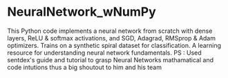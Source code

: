 # NeuralNetwork_wNumPy
This Python code implements a neural network from scratch with dense layers, ReLU &amp; softmax activations, and SGD, Adagrad, RMSprop &amp; Adam optimizers. Trains on a synthetic spiral dataset for classification. A learning resource for understanding neural network fundamentals.
PS : Used sentdex's guide and tutorial to grasp Neural Networks mathamatical and code intutions thus a big shoutout to him and his team 
